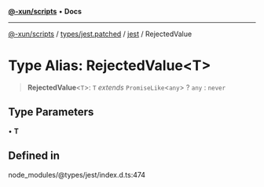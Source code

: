 [**@-xun/scripts**](../../../../../README.md) • **Docs**

***

[@-xun/scripts](../../../../../README.md) / [types/jest.patched](../../../README.md) / [jest](../README.md) / RejectedValue

# Type Alias: RejectedValue\<T\>

> **RejectedValue**\<`T`\>: `T` *extends* `PromiseLike`\<`any`\> ? `any` : `never`

## Type Parameters

• **T**

## Defined in

node\_modules/@types/jest/index.d.ts:474
